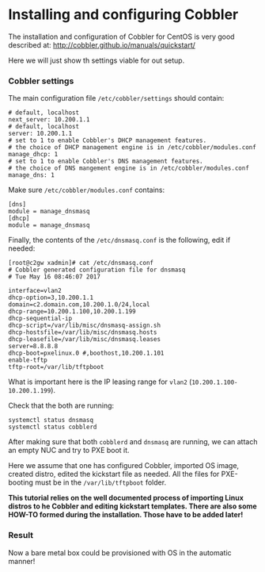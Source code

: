 Installing and configuring Cobbler
==================================

The installation and configuration of Cobbler for CentOS is
 very good described at:
http://cobbler.github.io/manuals/quickstart/

Here we will just show th settings viable for out setup.


### Cobbler settings

The main configuration file `/etc/cobbler/settings` should contain:

    # default, localhost
    next_server: 10.200.1.1
    # default, localhost
    server: 10.200.1.1
    # set to 1 to enable Cobbler's DHCP management features.
    # the choice of DHCP management engine is in /etc/cobbler/modules.conf
    manage_dhcp: 1
    # set to 1 to enable Cobbler's DNS management features.
    # the choice of DNS mangement engine is in /etc/cobbler/modules.conf
    manage_dns: 1


Make sure `/etc/cobbler/modules.conf` contains:

    [dns]
    module = manage_dnsmasq
    [dhcp]
    module = manage_dnsmasq


Finally, the contents of the `/etc/dnsmasq.conf` is the following, edit if needed:

```
[root@c2gw xadmin]# cat /etc/dnsmasq.conf
# Cobbler generated configuration file for dnsmasq
# Tue May 16 08:46:07 2017

interface=vlan2
dhcp-option=3,10.200.1.1
domain=c2.domain.com,10.200.1.0/24,local
dhcp-range=10.200.1.100,10.200.1.199
dhcp-sequential-ip
dhcp-script=/var/lib/misc/dnsmasq-assign.sh
dhcp-hostsfile=/var/lib/misc/dnsmasq.hosts
dhcp-leasefile=/var/lib/misc/dnsmasq.leases
server=8.8.8.8
dhcp-boot=pxelinux.0 #,boothost,10.200.1.101
enable-tftp
tftp-root=/var/lib/tftpboot
```



What is important here is the  IP leasing range for  `vlan2` (`10.200.1.100-10.200.1.199`).


Check that the both are running:

    systemctl status dnsmasq
    systemctl status cobblerd

After making sure that both `cobblerd` and `dnsmasq` are running,
we can attach an  empty NUC and try to PXE boot it.

Here we assume that one has configured Cobbler, imported OS image, created distro, edited the kickstart file as needed. All the files for PXE-booting must be in the `/var/lib/tftpboot` folder.

**This tutorial relies on the well documented process of importing Linux distros to he Cobbler and editing kickstart templates.
There are also some HOW-TO formed during the installation. Those have to be added later!**

### Result

Now a bare metal box could be provisioned with OS in the automatic manner!

